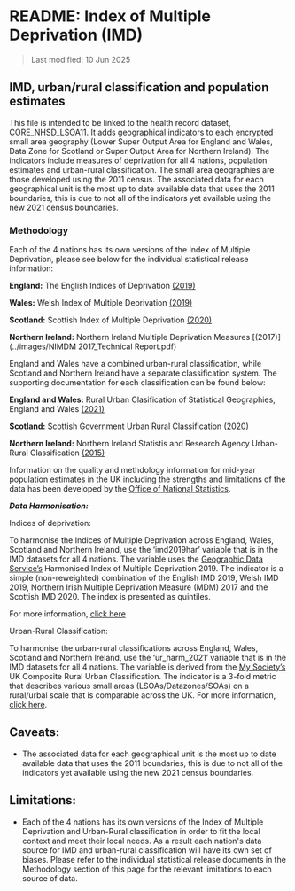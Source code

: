 # README: Index of Multiple Deprivation (IMD)

> Last modified: 10 Jun 2025

## IMD, urban/rural classification and population estimates

This file is intended to be linked to the health record dataset, CORE_NHSD_LSOA11. It adds geographical indicators to each encrypted small area geography (Lower Super Output Area for England and Wales, Data Zone for Scotland or Super Output Area for Northern Ireland). The indicators include measures of deprivation for all 4 nations, population estimates and urban-rural classification. The small area geographies are those developed using the 2011 census. The associated data for each geographical unit is the most up to date available data that uses the 2011 boundaries, this is due to not all of the indicators yet available using the new 2021 census boundaries. 

### Methodology

Each of the 4 nations has its own versions of the Index of Multiple Deprivation, please see below for the individual statistical release information:

**England:** The English Indices of Deprivation [(2019)](../images/IoD2019_Statistical_Release.pdf)

**Wales:** Welsh Index of Multiple Deprivation [(2019)](../images/welsh-index-multiple-deprivation-2019-results-report.pdf)

**Scotland:** Scottish Index of Multiple Deprivation [(2020)](../images/SIMD+2020+technical+notes.pdf)

**Northern Ireland:** Northern Ireland Multiple Deprivation Measures [(2017)](../images/NIMDM 2017_Technical Report.pdf)


England and Wales have a combined urban-rural classification, while Scotland and Northern Ireland have a separate classification system. The supporting documentation for each classification can be found below:

**England and Wales:** Rural Urban Clasification of Statistical Geographies, England and Wales [(2021)](../images/RUC_2021_methodology.pdf)

**Scotland:** Scottish Government Urban Rural Classification [(2020)](../images/scottish-government-urban-rural-classification-2020.pdf)

**Northern Ireland:** Northern Ireland Statistis and Research Agency Urban-Rural Classification [(2015)](../images/technical-guidance-on-production-of-official-statistics-for-settlements-and-urban-rural-classification.pdf)


Information on the quality and methdology information for mid-year population estimates in the UK including the strengths and limitations of the data has been developed by the [Office of National Statistics](https://www.ons.gov.uk/peoplepopulationandcommunity/populationandmigration/populationestimates/methodologies/midyearpopulationestimatesqmi). 

***Data Harmonisation:***

Indices of deprivation:

To harmonise the Indices of Multiple Deprivation across England, Wales, Scotland and Northern Ireland, use the ‘imd2019har’ variable that is in the IMD datasets for all 4 nations. The variable uses the [Geographic Data Service’s](https://data.geods.ac.uk/dataset/index-of-multiple-deprivation-imd) Harmonised Index of Multiple Deprivation 2019. The indicator is a simple (non-reweighted) combination of the English IMD 2019, Welsh IMD 2019, Northern Irish Multiple Deprivation Measure (MDM) 2017 and the Scottish IMD 2020. The index is presented as quintiles. 

For more information, [click here](https://data.geods.ac.uk/dataset/index-of-multiple-deprivation-imd)

Urban-Rural Classification:

To harmonise the urban-rural classifications across England, Wales, Scotland and Northern Ireland, use the ‘ur_harm_2021’ variable that is in the IMD datasets for all 4 nations. The variable is derived from the [My Society’s](https://www.mysociety.org/) UK Composite Rural Urban Classification. The indicator is a 3-fold metric that describes various small areas (LSOAs/Datazones/SOAs) on a rural/urbal scale that is comparable across the UK. For more information, [click here](https://pages.mysociety.org/uk_ruc/analysis/background_and_analysis.html).

## Caveats:

- The associated data for each geographical unit is the most up to date available data that uses the 2011 boundaries, this is due to not all of the indicators yet available using the new 2021 census boundaries.

## Limitations:

- Each of the 4 nations has its own versions of the Index of Multiple Deprivation and Urban-Rural classification in order to fit the local context and meet their local needs. As a result each nation's data source for IMD and urban-rural classification will have its own set of biases. Please refer to the individual statistical release documents in the Methodology section of this page for the relevant limitations to each source of data.
